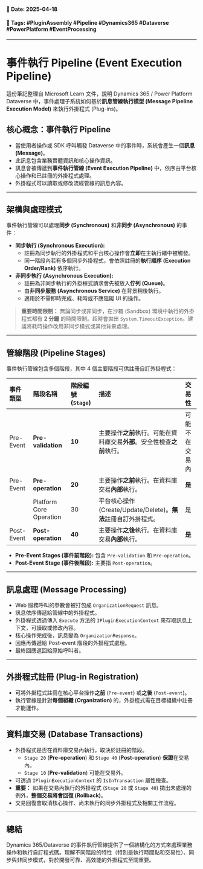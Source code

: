 #### 📅 **Date**: 2025-04-18
#### 🔖 **Tags**: #PluginAssembly  #Pipeline #Dynamics365 #Dataverse #PowerPlatform #EventProcessing

---
# 事件執行 Pipeline (Event Execution Pipeline)

這份筆記整理自 Microsoft Learn 文件，說明 Dynamics 365 / Power Platform Dataverse 中，事件處理子系統如何基於**訊息管線執行模型 (Message Pipeline Execution Model)** 來執行外掛程式 (Plug-ins)。

## 核心概念：事件執行 Pipeline

-   當使用者操作或 SDK 呼叫觸發 Dataverse 中的事件時，系統會產生一個**訊息 (Message)**。
-   此訊息包含業務實體資訊和核心操作資訊。
-   訊息會被傳遞到**事件執行管線 (Event Execution Pipeline)** 中，依序由平台核心操作和已註冊的外掛程式處理。
-   外掛程式可以讀取或修改流經管線的訊息內容。

---

## 架構與處理模式

事件執行管線可以處理**同步 (Synchronous)** 和**非同步 (Asynchronous)** 的事件：

* **同步執行 (Synchronous Execution):**
    * 註冊為同步執行的外掛程式和平台核心操作會**立即**在主執行緒中被觸發。
    * 同一階段內若有多個同步外掛程式，會依照註冊的**執行順序 (Execution Order/Rank)** 依序執行。
* **非同步執行 (Asynchronous Execution):**
    * 註冊為非同步執行的外掛程式請求會先被放入**佇列 (Queue)**。
    * 由**非同步服務 (Asynchronous Service)** 在背景稍後執行。
    * 適用於不需即時完成、耗時或不應阻礙 UI 的操作。

> **重要時間限制：**
> 無論同步或非同步，在沙箱 (Sandbox) 環境中執行的外掛程式都有 **2 分鐘** 的時間限制。超時會拋出 `System.TimeoutException`。建議將耗時操作改用非同步模式或其他背景處理。

---

## 管線階段 (Pipeline Stages)

事件執行管線包含多個階段，其中 4 個主要階段可供註冊自訂外掛程式：

| 事件類型       | 階段名稱                    | 階段編號 (`Stage`) | 描述                                            | 交易性     |
| :--------- | :---------------------- | :------------- | :-------------------------------------------- | :------ |
| Pre-Event  | **Pre-validation**      | **10**         | 主要操作**之前**執行。可能在資料庫交易**外部**。安全性檢查**之前**執行。    | 可能不在交易內 |
| Pre-Event  | **Pre-operation**       | **20**         | 主要操作**之前**執行。在資料庫交易**內部**執行。                  | **是**   |
|            | Platform Core Operation | 30             | 平台核心操作 (Create/Update/Delete)。**無法**註冊自訂外掛程式。 | 是       |
| Post-Event | **Post-operation**      | **40**         | 主要操作**之後**執行。在資料庫交易**內部**執行。                  | **是**   |

* **Pre-Event Stages (事件前階段):** 包含 `Pre-validation` 和 `Pre-operation`。
* **Post-Event Stage (事件後階段):** 主要指 `Post-operation`。

---

## 訊息處理 (Message Processing)

-   Web 服務呼叫的參數會被打包成 `OrganizationRequest` 訊息。
-   訊息依序傳遞給管線中的外掛程式。
-   外掛程式透過傳入 `Execute` 方法的 `IPluginExecutionContext` 來存取訊息上下文，可讀取或修改內容。
-   核心操作完成後，訊息變為 `OrganizationResponse`。
-   回應再傳遞給 Post-event 階段的外掛程式處理。
-   最終回應返回給原始呼叫者。

---

## 外掛程式註冊 (Plug-in Registration)

-   可將外掛程式註冊在核心平台操作**之前** (`Pre-event`) 或**之後** (`Post-event`)。
-   執行管線是針對**每個組織 (Organization)** 的，外掛程式需在目標組織中註冊才能運作。

---

## 資料庫交易 (Database Transactions)

-   外掛程式是否在資料庫交易內執行，取決於註冊的階段。
    * `Stage 20` (**Pre-operation**) 和 `Stage 40` (**Post-operation**) **保證**在交易內。
    * `Stage 10` (**Pre-validation**) 可能在交易外。
-   可透過 `IPluginExecutionContext` 的 `IsInTransaction` 屬性檢查。
-   **重要：** 如果在交易內執行的外掛程式 (`Stage 20` 或 `Stage 40`) 拋出未處理的例外，**整個交易將會回復 (Rollback)**。
-   交易回復會取消核心操作、尚未執行的同步外掛程式及相關工作流程。

---

## 總結

Dynamics 365/Dataverse 的事件執行管線提供了一個結構化的方式來處理業務操作和執行自訂程式碼。理解不同階段的特性（特別是執行時間點和交易性）、同步與非同步模式，對於開發可靠、高效能的外掛程式至關重要。